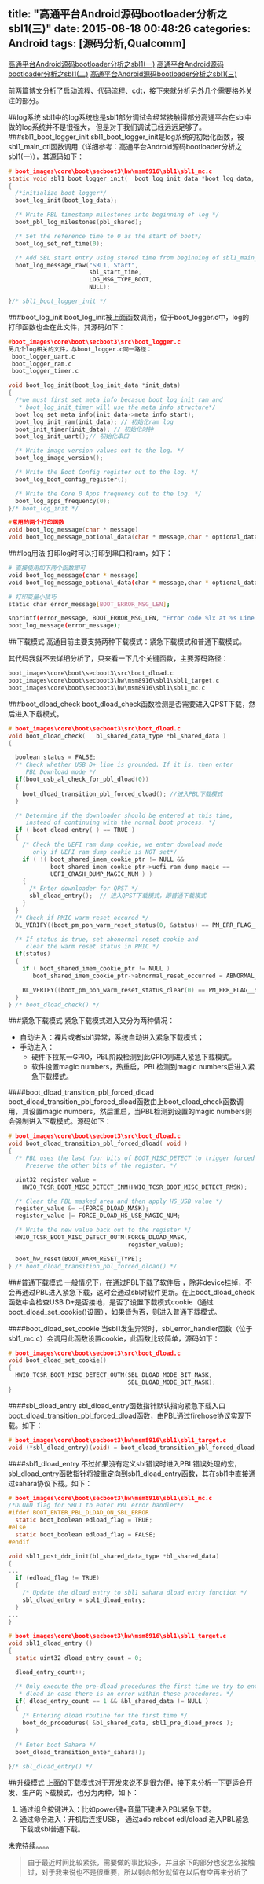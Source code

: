 title: "高通平台Android源码bootloader分析之sbl1(三)"
date: 2015-08-18 00:48:26
categories: Android
tags: [源码分析,Qualcomm]
---
[高通平台Android源码bootloader分析之sbl1(一)](http://huaqianlee.github.io/2015/08/15/Android/%E9%AB%98%E9%80%9A%E5%B9%B3%E5%8F%B0Android%E6%BA%90%E7%A0%81bootloader%E5%88%86%E6%9E%90%E4%B9%8Bsbl1-%E4%B8%80/)
[高通平台Android源码bootloader分析之sbl1(二)](http://huaqianlee.github.io/2015/08/15/Android/%E9%AB%98%E9%80%9A%E5%B9%B3%E5%8F%B0Android%E6%BA%90%E7%A0%81bootloader%E5%88%86%E6%9E%90%E4%B9%8Bsbl1-%E4%BA%8C/)
[高通平台Android源码bootloader分析之sbl1(三)](http://huaqianlee.github.io/2015/08/18/Android/%E9%AB%98%E9%80%9A%E5%B9%B3%E5%8F%B0Android%E6%BA%90%E7%A0%81bootloader%E5%88%86%E6%9E%90%E4%B9%8Bsbl1-%E4%B8%89/)


前两篇博文分析了启动流程、代码流程、cdt，接下来就分析另外几个需要格外关注的部分。

##log系统
sbl1中的log系统也是sbl1部分调试会经常接触得部分高通平台在sbl中做的log系统并不是很强大， 但是对于我们调试已经远远足够了。
###sbl1_boot_logger_init
sbl1_boot_logger_init是log系统的初始化函数，被sbl1_main_ctl函数调用（详细参考：高通平台Android源码bootloader分析之sbl1(一)），其源码如下：
<!--more-->
```c
# boot_images\core\boot\secboot3\hw\msm8916\sbl1\sbl1_mc.c
static void sbl1_boot_logger_init(  boot_log_init_data *boot_log_data,  boot_pbl_shared_data_type *pbl_shared)
{
  /*initialize boot logger*/
  boot_log_init(boot_log_data); 

  /* Write PBL timestamp milestones into beginning of log */
  boot_pbl_log_milestones(pbl_shared);

  /* Set the reference time to 0 as the start of boot*/
  boot_log_set_ref_time(0);

  /* Add SBL start entry using stored time from beginning of sbl1_main_ctl */
  boot_log_message_raw("SBL1, Start",
                       sbl_start_time,
                       LOG_MSG_TYPE_BOOT,
                       NULL);

}/* sbl1_boot_logger_init */
```

###boot_log_init
boot_log_init被上面函数调用，位于boot_logger.c中，log的打印函数也全在此文件，其源码如下：
```c
#boot_images\core\boot\secboot3\src\boot_logger.c
另几个log相关的文件，与boot_logger.c同一路径：
 boot_logger_uart.c
 boot_logger_ram.c
 boot_logger_timer.c

void boot_log_init(boot_log_init_data *init_data)
{
  /*we must first set meta info becasue boot_log_init_ram and
   * boot_log_init_timer will use the meta info structure*/
  boot_log_set_meta_info(init_data->meta_info_start);
  boot_log_init_ram(init_data); // 初始化ram log
  boot_init_timer(init_data); // 初始化时钟
  boot_log_init_uart();// 初始化串口

  /* Write image version values out to the log. */
  boot_log_image_version();

  /* Write the Boot Config register out to the log. */
  boot_log_boot_config_register();

  /* Write the Core 0 Apps frequency out to the log. */
  boot_log_apps_frequency(0);
}/* boot_log_init */

#常用的两个打印函数
void boot_log_message(char * message)
void boot_log_message_optional_data(char * message,char * optional_data)
```

###log用法
打印log时可以打印到串口和ram，如下：
```bash
# 直接使用如下两个函数即可
void boot_log_message(char * message)
void boot_log_message_optional_data(char * message,char * optional_data)

# 打印变量小技巧
static char error_message[BOOT_ERROR_MSG_LEN];

snprintf(error_message, BOOT_ERROR_MSG_LEN, "Error code %lx at %s Line %lu var = %d", err_code, filename_ptr, line，var);   
boot_log_message(error_message);
```
##下载模式
高通目前主要支持两种下载模式：紧急下载模式和普通下载模式。

其代码我就不去详细分析了，只来看一下几个关键函数，主要源码路径：
```c
boot_images\core\boot\secboot3\src\boot_dload.c
boot_images\core\boot\secboot3\hw\msm8916\sbl1\sbl1_target.c
boot_images\core\boot\secboot3\hw\msm8916\sbl1\sbl1_mc.c
```

###boot_dload_check
boot_dload_check函数检测是否需要进入QPST下载，然后进入下载模式。
```c
# boot_images\core\boot\secboot3\src\boot_dload.c
void boot_dload_check(   bl_shared_data_type *bl_shared_data )
{

  boolean status = FALSE;
  /* Check whether USB D+ line is grounded. If it is, then enter
     PBL Download mode */
  if(boot_usb_al_check_for_pbl_dload(0))
  {
    boot_dload_transition_pbl_forced_dload(); //进入PBL下载模式
  }

  /* Determine if the downloader should be entered at this time,
     instead of continuing with the normal boot process. */
  if ( boot_dload_entry( ) == TRUE )
  {
    /* Check the UEFI ram dump cookie, we enter download mode
       only if UEFI ram dump cookie is NOT set*/
    if ( !( boot_shared_imem_cookie_ptr != NULL &&
            boot_shared_imem_cookie_ptr->uefi_ram_dump_magic == 
            UEFI_CRASH_DUMP_MAGIC_NUM ) )
    {
      /* Enter downloader for QPST */  
      sbl_dload_entry();  // 进入QPST下载模式，即普通下载模式
    }
  }
  /* Check if PMIC warm reset occured */
  BL_VERIFY((boot_pm_pon_warm_reset_status(0, &status) == PM_ERR_FLAG__SUCCESS), BL_ERR_SBL);

  /* If status is true, set abonormal reset cookie and 
     clear the warm reset status in PMIC */
  if(status)
  { 
    if ( boot_shared_imem_cookie_ptr != NULL )
       boot_shared_imem_cookie_ptr->abnormal_reset_occurred = ABNORMAL_RESET_ENABLED;

    BL_VERIFY((boot_pm_pon_warm_reset_status_clear(0) == PM_ERR_FLAG__SUCCESS), BL_ERR_SBL);
  }
} /* boot_dload_check() */

```

###紧急下载模式
紧急下载模式进入又分为两种情况：
+ 自动进入：裸片或者sbl1异常，系统自动进入紧急下载模式；
+ 手动进入：
   * 硬件下拉某一GPIO，PBL阶段检测到此GPIO则进入紧急下载模式。
   * 软件设置magic numbers，热重启，PBL检测到magic numbers后进入紧急下载模式。


####boot_dload_transition_pbl_forced_dload
boot_dload_transition_pbl_forced_dload函数由上boot_dload_check函数调用，其设置magic numbers，然后重启，当PBL检测到设置的magic numbers则会强制进入下载模式。源码如下：
```c
# boot_images\core\boot\secboot3\src\boot_dload.c
void boot_dload_transition_pbl_forced_dload( void )
{
  /* PBL uses the last four bits of BOOT_MISC_DETECT to trigger forced download.
     Preserve the other bits of the register. */

  uint32 register_value = 
    HWIO_TCSR_BOOT_MISC_DETECT_INM(HWIO_TCSR_BOOT_MISC_DETECT_RMSK);

  /* Clear the PBL masked area and then apply HS_USB value */
  register_value &= ~(FORCE_DLOAD_MASK);
  register_value |= FORCE_DLOAD_HS_USB_MAGIC_NUM;

  /* Write the new value back out to the register */
  HWIO_TCSR_BOOT_MISC_DETECT_OUTM(FORCE_DLOAD_MASK,
                                  register_value);

  boot_hw_reset(BOOT_WARM_RESET_TYPE);
} /* boot_dload_transition_pbl_forced_dload() */
```

###普通下载模式
一般情况下，在通过PBL下载了软件后 ，除非device挂掉，不会再通过PBL进入紧急下载，这时会通过sbl对软件更新。在上boot_dload_check函数中会检查USB D+是否接地，是否了设置下载模式cookie（通过boot_dload_set_cookie()设置），如果皆为否，则进入普通下载模式。

####boot_dload_set_cookie
当sbl1发生异常时，sbl_error_handler函数（位于sbl1_mc.c）会调用此函数设置cookie，此函数比较简单，源码如下：
```c
# boot_images\core\boot\secboot3\src\boot_dload.c
void boot_dload_set_cookie()
{
  HWIO_TCSR_BOOT_MISC_DETECT_OUTM(SBL_DLOAD_MODE_BIT_MASK,
                                  SBL_DLOAD_MODE_BIT_MASK);
}
```
####sbl_dload_entry
sbl_dload_entry函数指针默认指向紧急下载入口boot_dload_transition_pbl_forced_dload函数，由PBL通过firehose协议实现下载。如下：
```c
# boot_images\core\boot\secboot3\hw\msm8916\sbl1\sbl1_target.c
void (*sbl_dload_entry)(void) = boot_dload_transition_pbl_forced_dload; 
```
####sbl1_dload_entry 
不过如果没有定义sbl错误时进入PBL错误处理的宏，sbl_dload_entry函数指针将被重定向到sbl1_dload_entry函数，其在sbl1中直接通过sahara协议下载。如下：
```c
# boot_images\core\boot\secboot3\hw\msm8916\sbl1\sbl1_mc.c
/*DLOAD flag for SBL1 to enter PBL error handler*/
#ifdef BOOT_ENTER_PBL_DLOAD_ON_SBL_ERROR
  static boot_boolean edload_flag = TRUE;
#else
  static boot_boolean edload_flag = FALSE;
#endif

void sbl1_post_ddr_init(bl_shared_data_type *bl_shared_data)
{
...  
  if (edload_flag != TRUE)
  {
    /* Update the dload entry to sbl1 sahara dload entry function */
    sbl_dload_entry = sbl1_dload_entry;
  } 
...
}

# boot_images\core\boot\secboot3\hw\msm8916\sbl1\sbl1_target.c
void sbl1_dload_entry ()
{
  static uint32 dload_entry_count = 0;

  dload_entry_count++; 

  /* Only execute the pre-dload procedures the first time we try to enter
   * dload in case there is an error within these procedures. */
  if( dload_entry_count == 1 && &bl_shared_data != NULL )
  {
    /* Entering dload routine for the first time */
    boot_do_procedures( &bl_shared_data, sbl1_pre_dload_procs );
  }
  
  /* Enter boot Sahara */
  boot_dload_transition_enter_sahara();
  
}/* sbl_dload_entry() */
```

##升级模式
上面的下载模式对于开发来说不是很方便，接下来分析一下更适合开发、生产的下载模式，也分为两种，如下：
1. 通过组合按键进入：比如power键+音量下键进入PBL紧急下载。
2. 通过命令进入：开机后连接USB， 通过adb reboot edl/dload 进入PBL紧急下载或sbl普通下载。

未完待续。。。。
>由于最近时间比较紧张，需要做的事比较多，并且余下的部分也没怎么接触过，对于我来说也不是很重要，所以剩余部分就留在以后有空再来分析了

